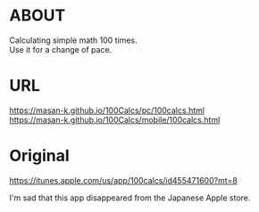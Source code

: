 # ABOUT
Calculating simple math 100 times.  
Use it for a change of pace.

# URL
https://masan-k.github.io/100Calcs/pc/100calcs.html  
https://masan-k.github.io/100Calcs/mobile/100calcs.html

# Original
https://itunes.apple.com/us/app/100calcs/id455471600?mt=8  

I'm sad that this app disappeared from the Japanese Apple store.
